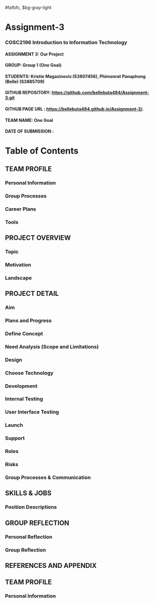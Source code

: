 #fafbfc, $bg-gray-light

<div class="bg-blue-light mb-2">
  


# Assignment-3

</div>

### COSC2196 Introduction to Information Technology 

#### ASSIGNMENT 3: Our Project 

#### GROUP:				Group 1 (One Goal)

#### STUDENTS: 	Kristie Magazinovic (S3807456), Phimonrat Panaphong (Belle) (S3885709) 

#### GITHUB REPOSITORY:		 https://github.com/bellebuta484/Assignment-3.git 

#### GITHUB PAGE URL :		https://bellebuta484.github.io/Assignment-3/. 

#### TEAM NAME: 			One Goal 

#### DATE OF SUBMISSION :		 

# Table of Contents 

## TEAM PROFILE

### Personal Information

### Group Processes

### Career Plans

### Tools 

## PROJECT OVERVIEW

### Topic

### Motivation 

### Landscape

## PROJECT DETAIL

### Aim

### Plans and Progress

### Define Concept 

### Need Analysis (Scope and Limitations) 

### Design 

### Choose Technology  

### Development

### Internal Testing 

### User Interface Testing 

### Launch 

### Support 

### Roles 

### Risks 

### Group Processes & Communication 

## SKILLS & JOBS 

### Position Descriptions 

## GROUP REFLECTION 

### Personal Reflection 

### Group Reflection  

## REFERENCES AND APPENDIX 

## TEAM PROFILE 

### Personal Information 



  
